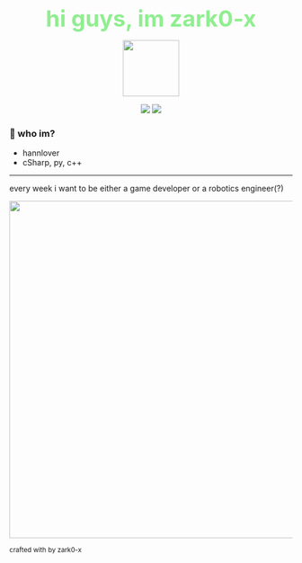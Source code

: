 <div align="center">
  <span style="font-size:40px; color:#90ee90; font-weight:bold;">hi guys, im zark0-x</span>
</div>

<p align="center">
  <img src="https://media3.giphy.com/media/v1.Y2lkPTc5MGI3NjExcnBsN2ZuNXQ4Z3M2aGg1NmZnNHRvbzRyZzNhZDFwbnMzdTE5dHNyYSZlcD12MV9pbnRlcm5hbF9naWZfYnlfaWQmY3Q9cw/yQDDqb66GaaGs/giphy.gif" width="100"/>
</p>

<p align="center">
  <img src="https://github-readme-stats.vercel.app/api?username=zark0-x&show_icons=true&theme=radical" />
  <img src="https://github-readme-stats.vercel.app/api/top-langs/?username=zark0-x&layout=compact&theme=radical" />
</p>

### 🧠 who im?
- hannlover  
- cSharp, py, c++

---

every week i want to be either a game developer or a robotics engineer(?)

<p align="center">
  <img src="https://media1.tenor.com/m/OjRAjpIMj68AAAAC/dogs-waiting.gif" width="600"/>
</p>

<sub>crafted with by zark0-x</sub>

